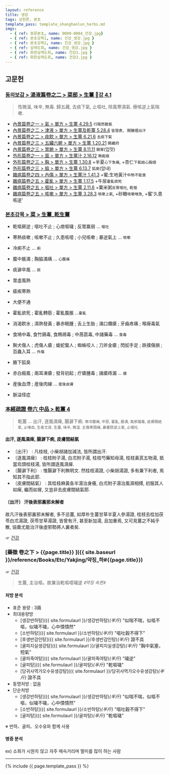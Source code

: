 ```yaml
---
layout: reference
title: 생강
tags: 상한론, 본초
template_pass: template_shanghanlun_herbs.md
imgs:
  - { ref: 증류본초, name: 0009-0004_건강.jpg}
  - { ref: 본초강목1, name: 건강_생강.jpg }
  - { ref: 본초강목2, name: 건강_생강.jpg }
  - { ref: 삼재도회, name: 건강_생강.jpg }
  - { ref: 화한삼재도회, name: 건강1.jpg }
  - { ref: 화한삼재도회, name: 건강2.jpg }
---
```



## 고문헌


### [동의보감 > 湯液篇卷之二 > 菜部 >  生薑 강 4.1](https://mediclassics.kr/books/8/volume/21#content_818)

> 性微溫, 味辛, 無毒. 歸五藏, 去痰下氣, 止嘔吐, 除風寒濕氣. 療咳逆上氣喘嗽.

* [內景篇卷之一 > 氣 > 單方 >  生薑 4.29.5](https://mediclassics.kr/books/8/volume/1/#content_809)	`行陽而散氣`
* [內景篇卷之二 > 津液 > 單方 >  生薑及乾薑 5.28.4](https://mediclassics.kr/books/8/volume/2/#content_998)	`皆發表, 開腠理出汗`
* [內景篇卷之二 > 痰飮 > 單方 >  生薑 6.21.6](https://mediclassics.kr/books/8/volume/2/#content_1360)	`去痰下氣`
* [內景篇卷之三 > 五臟六腑 > 單方 >  生薑 1.20.21](https://mediclassics.kr/books/8/volume/3/#content_92)	`開藏府`
* [內景篇卷之三 > 胃腑 > 單方 >  生薑 8.11.11](https://mediclassics.kr/books/8/volume/3/#content_793)	`開胃`(입맛)
* [外形篇卷之一 > 面 > 單方 >  生薑汁 2.16.12](https://mediclassics.kr/books/8/volume/5/#content_555)	`無瘢痕`
* [外形篇卷之三 > 胸 > 單方 >  生薑 1.30.8](https://mediclassics.kr/books/8/volume/7/#content_387)	+半夏`心下急痛`, +杏仁`下氣結心胸痞`
* [外形篇卷之三 > 脇 > 單方 >  生薑 6.13.7](https://mediclassics.kr/books/8/volume/7/#content_1168)	`狐臭`(암내)
* [雜病篇卷之四 > 內傷 > 單方 >  生薑汁 1.41.3](https://mediclassics.kr/books/8/volume/12/#content_578)	+蜜;生地黃汁`中熱不能食`
* [雜病篇卷之五 > 霍亂 > 單方 >  生薑 1.17.5](https://mediclassics.kr/books/8/volume/13/#content_134)	+牛尿`霍亂欲死`
* [雜病篇卷之五 > 嘔吐 > 單方 > 生薑 2.11.6](https://mediclassics.kr/books/8/volume/13/#content_400)	+粟米粥`反胃嘔吐`, `乾嘔`
* [雜病篇卷之五 > 咳嗽 > 單方 >  生薑 3.28.3](https://mediclassics.kr/books/8/volume/13/#content_1211)	`咳嗽上氣`, +砂糖`咳嗽喘急`, +蜜'久患咳逆'

### [본초강목 > 菜 > 生薑_乾生薑]()

* 乾嘔厥逆 ; 嘔吐不止 ; 心痞嘔噦 ; 反胃羸弱 ... `嘔吐`
* 寒熱痰嗽 ; 咳嗽不止 ; 久患咳噫 ; 小兒咳嗽 ; 暴逆氣上 ... `咳嗽`
* 冷痢不止 ... `痢`
* 腹中脹滿 ; 胸脇滿痛 ... `心腹痛`

* 痰澼卒風 ... `痰`
* 胃虛風熱
* 瘧疾寒熱
* 大便不通
* 霍亂欲死 ; 霍亂轉筋 ; 霍亂腹脹 ...`霍亂`
* 消渴飮水 ; 濕熱發黃 ; 暴赤眼腫 ; 舌上生胎 ; 滿口爛瘡 ; 牙齒疼痛 ; 喉痺毒氣
* 食鳩中毒, 食竹鷄毒, 食鷓鴣毒 ; 中萵苣毒, 中諸藥毒 ... `食毒`
* 猘犬傷人 ; 虎傷人瘡 ; 蝮蛇螫人 ; 蜘蛛咬人 ; 刀斧金瘡 ; 閃抝手足 ; 跌撲傷損 ; 百蟲入耳	... `外傷`
* 腋下狐臭
* 赤白瘢風 ; 兩耳凍瘡 ; 發背初起 ; 疔瘡腫毒 ; 諸瘡痔漏 ... `瘡`
* 産後血滯 ; 産後肉線 ... `産後皮膚`
* 脈溢怪症

### [本經疏證 卷六 中品 > 乾薑 4](https://mediclassics.kr/books/154/volume/6/#content_25)

> 乾薑 ... 出汗, 逐風濕痺, 腸澼下痢. <small>寒冷腹痛, 中惡, 霍亂, 脹滿, 風邪諸毒, 皮膚間結氣, 止唾血, 生者尤良. </small>
> <small>生薑, 味辛, 微溫. 主傷寒頭痛, 鼻塞欬逆上氣, 止嘔吐.</small>

#### 出汗, 逐風濕痺, 腸澼下痢, 皮膚間結氣

* 〔出汗〕 : 凡桂枝, 小柴胡諸加減法, 皆所謂出汗.
* 〔逐風濕痺〕 : 桂枝附子湯, 白朮附子湯, 桂枝芍藥知母湯, 桂枝黃芪五物湯, 抵當烏頭桂枝湯, 皆所謂逐風濕痺.
* 〔腸澼下利〕 : 惟腸澼下利無明文. 然桂枝湯證, 小柴胡湯證, 多有兼下利者, 焉知其不指此耶.
* 〔皮膚間結氣〕 : 其桂枝麻黃各半湯治身癢, 白朮附子湯治風濕相搏, 初服其人如痺, 繼而如冒, 又豈非去皮膚間結氣耶.

#### 〔出汗〕 汗後表邪裏邪未解者

故凡汗後表邪裏邪未解者, 多不忌薑, 如厚朴生薑甘草半夏人參湯證, 桂枝去桂加茯苓白朮湯證, 茯苓甘草湯證, 皆曾有汗, 甚至新加湯, 且加重焉, 又可見薑之不純乎散, 協棗尤能治汗後虛邪勢將人裏者矣.

☞ [건강]({{site.herburl}}/건강)

### [藥徵 卷之下 > {{page.title}} ]({{ site.baseurl }}/reference/Books/Etc/Yakjing/약징_하#{{page.title}})

☞ [건강]({{site.herburl}}/건강)

> 生薑, 主治嘔。故兼治乾嘔噫噦逆 _《약징 속편》_

#### 처방 분석

* 표준 용량 : 3兩
* 최대용량방
  - [생강반하탕]({{ site.formulaurl }}/생강반하탕)_(半斤)_ "似喘不喘，似嘔不嘔，似噦不噦，心中憒憒然"
  - [소반하탕]({{ site.formulaurl }}/소반하탕)_(半斤)_ "嘔吐穀不得下"
  - [후생반감인탕]({{ site.formulaurl }}/후생반감인탕)_(半斤)_ 證不具
  - [귤피지실생강탕]({{ site.formulaurl }}/귤피지실생강탕)_(半斤)_ "胸中氣塞，短氣"
  - [귤피죽여탕]({{ site.formulaurl }}/귤피죽여탕)_(半斤)_ "噦逆"
  - [귤피탕]({{ site.formulaurl }}/귤피탕)_(半斤)_ "乾嘔噦"
  - [당귀사역가오수유생강탕]({{ site.formulaurl }}/당귀사역가오수유생강탕)_(半斤)_ 證不具
* 동명처방 : 없음
* 단순처방
  - [생강반하탕]({{ site.formulaurl }}/생강반하탕)_(半斤)_ "似喘不喘，似嘔不嘔，似噦不噦，心中憒憒然"
  - [소반하탕]({{ site.formulaurl }}/소반하탕)_(半斤)_ "嘔吐穀不得下"
  - [귤피탕]({{ site.formulaurl }}/귤피탕)_(半斤)_ "乾嘔噦"

※ 반하、귤피、오수유와 함께 사용

#### 병증 분석

ex) 소화가 시원치 않고 자주 매슥거리며 멀미를 많이 하는 사람



***

{% include {{ page.template_pass }} %}
